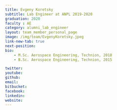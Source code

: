 ```yaml
---
title: Evgeny Koretsky
subtitle: Lab Engineer at ANPL 2019-2020
graduation: 2020
faculty : AE
category: alumni_lab_engineer
layout: team_member_personal_page
image: /img/team/EvgenyKoretsky.jpeg
link-new-tab: true
next-position: 
bio:
    - M.Sc. Aerospace Engineering, Technion, 2018
    - B.Sc. Aerospace Engineering, Technion, 2015

twitter: 
youtube: 
github: 
email: 
bitbucket: 
facebook: 
linkedin: 
website:
---
```


